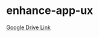 # enhance-app-ux
[Google Drive Link](https://drive.google.com/file/d/16q-8U02_lKb4m073x311SsBDoCZFq943/view?usp=drive_link)
